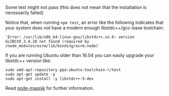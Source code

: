 Some test might not pass (this does not mean that the installation is necessarily failed)
    
Notice that, when running `npm test`, an error like the following indicates that your system does not have a modern enough libstdc++/gcc-base toolchain:
    
    `Error: /usr/lib/x86_64-linux-gnu/libstdc++.so.6: version GLIBCXX_3.4.20 not found (required by /node_modules/osrm/lib/binding/osrm.node)`
    
If you are running Ubuntu older than 16.04 you can easily upgrade your libstdc++ version like:
    
```
sudo add-apt-repository ppa:ubuntu-toolchain-r/test
sudo apt-get update -y
sudo apt-get install -y libstdc++-5-dev
```
    
Read [node-mapnik](https://github.com/mapnik/node-mapnik#depends) for further information.